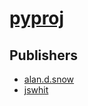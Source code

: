# [pyproj](https://pypi.org/project/pyproj)



## Publishers
- [alan.d.snow](https://pypi.org/user/alan.d.snow)
- [jswhit](https://pypi.org/user/jswhit)

